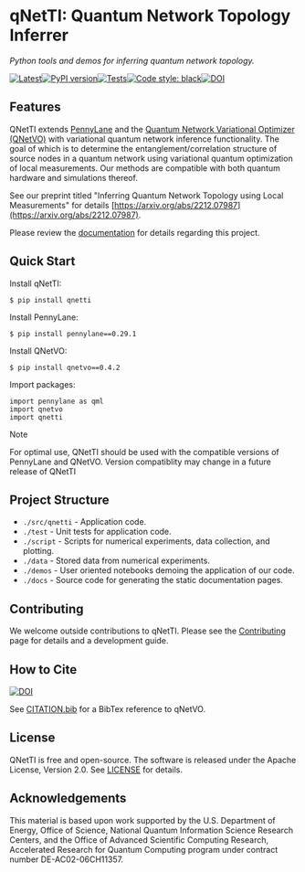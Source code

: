# qNetTI: Quantum Network Topology Inferrer

*Python tools and demos for inferring quantum network topology.*

[![Latest](https://img.shields.io/badge/docs-latest-blue.svg)](https://chitambarlab.github.io/qNetTI/index.html)[![PyPI version](https://badge.fury.io/py/qNetTI.svg)](https://badge.fury.io/py/qNetTI)[![Tests](https://github.com/ChitambarLab/qNetTI/actions/workflows/run_tests.yml/badge.svg?branch=main)](https://github.com/ChitambarLab/qNetTI/actions/workflows/run_tests.yml)[![Code style: black](https://img.shields.io/badge/code%20style-black-000000.svg)](https://github.com/psf/black)[![DOI](https://zenodo.org/badge/581250970.svg)](https://zenodo.org/badge/latestdoi/581250970)

## Features

QNetTI extends [PennyLane](https://pennylane.ai) and the [Quantum Network Variational Optimizer (QNetVO)](https://chitambarlab.github.io/qNetVO/index.html) with variational quantum network inference functionality. The goal of which is to determine the entanglement/correlation structure of source nodes in a quantum network using variational quantum optimization of local measurements. Our methods are compatible with both quantum hardware and simulations thereof.

See our preprint titled "Inferring Quantum Network Topology using Local Measurements" for details [https://arxiv.org/abs/2212.07987](https://arxiv.org/abs/2212.07987).

Please review the [documentation](https://chitambarlab.github.io/qNetTI/index.html) for details regarding this project.  

## Quick Start

Install qNetTI:

```
$ pip install qnetti
```

Install PennyLane:

```
$ pip install pennylane==0.29.1
```

Install QNetVO:

```
$ pip install qnetvo==0.4.2
```

Import packages:

```
import pennylane as qml
import qnetvo
import qnetti
```

<div class="admonition note">
<p class="admonition-title">
Note
</p>
<p>
For optimal use, QNetTI should be used with the compatible versions of PennyLane and QNetVO. Version compatiblity may change in a future release of QNetTI
</p>
</div>

## Project Structure

* `./src/qnetti` - Application code.
* `./test` - Unit tests for application code.
* `./script` - Scripts for numerical experiments, data collection, and plotting.
* `./data` - Stored data from numerical experiments.
* `./demos` - User oriented notebooks demoing the application of our code. 
* `./docs` - Source code for generating the static documentation pages.

## Contributing

We welcome outside contributions to qNetTI.
Please see the [Contributing](https://chitambarlab.github.io/qNetTI/development.html)
page for details and a development guide. 

## How to Cite

[![DOI](https://zenodo.org/badge/581250970.svg)](https://zenodo.org/badge/latestdoi/581250970)

See [CITATION.bib](https://github.com/ChitambarLab/qNetTI/blob/main/CITATION.bib) for a BibTex reference to qNetVO.

## License

QNetTI is free and open-source.
The software is released under the Apache License, Version 2.0.
See [LICENSE](https://github.com/ChitambarLab/qNetTI/blob/main/LICENSE) for details.

## Acknowledgements

This material is based upon work supported by the U.S. Department of Energy, Office of Science, National
Quantum Information Science Research Centers, and the Office of Advanced Scientific Computing Research,
Accelerated Research for Quantum Computing program under contract number DE-AC02-06CH11357.



